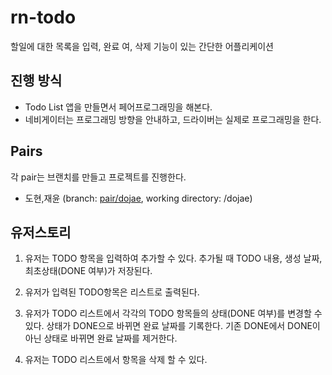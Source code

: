 # rn-todo
할일에 대한 목록을 입력, 완료 여, 삭제 기능이 있는 간단한 어플리케이션

## 진행 방식
  - Todo List 앱을 만들면서 페어프로그래밍을 해본다.
  - 네비게이터는 프로그래밍 방향을 안내하고, 드라이버는 실제로 프로그래밍을 한다.
## Pairs
각 pair는 브랜치를 만들고 프로젝트를 진행한다.
- 도현,재윤 (branch: [pair/dojae](https://github.com/dropx/rn-todo/tree/pair/dojae), working directory: /dojae)

## 유저스토리
1. 유저는 TODO 항목을 입력하여 추가할 수 있다. 추가될 때 TODO 내용, 생성 날짜, 최초상태(DONE 여부)가 저장된다.

2. 유저가 입력된 TODO항목은 리스트로 출력된다.

3. 유저가 TODO 리스트에서 각각의 TODO 항목들의 상태(DONE 여부)를 변경할 수 있다. 상태가 DONE으로 바뀌면 완료 날짜를 기록한다. 기존 DONE에서 DONE이 아닌 상태로 바뀌면 완료 날짜를 제거한다.

4. 유저는 TODO 리스트에서 항목을 삭제 할 수 있다.
